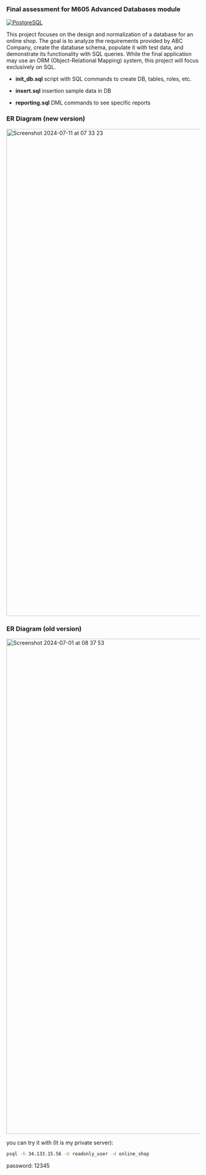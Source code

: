 ### Final assessment for M605 Advanced Databases module

[![PostgreSQL](https://img.shields.io/badge/PostgreSQL-14-orange.svg)](https://www.postgresql.org/)

This project focuses on the design and normalization of a database for an online shop. The goal is to analyze the requirements provided by ABC Company, create the database schema, populate it with test data, and demonstrate its functionality with SQL queries. While the final application may use an ORM (Object-Relational Mapping) system, this project will focus exclusively on SQL.

- **init_db.sql** script with SQL commands to create DB, tables, roles, etc.

- **insert.sql** insertion sample data in DB

- **reporting.sql** DML commands to see specific reports

### ER Diagram (new version)

<img width="1269" alt="Screenshot 2024-07-11 at 07 33 23" src="https://github.com/Pakhomovskii/gisma-advanced-db/assets/69305661/4d3636aa-2f22-44af-b504-20c6713a2e51">

### ER Diagram (old version)

<img width="1290" alt="Screenshot 2024-07-01 at 08 37 53" src="https://github.com/Pakhomovskii/gisma-advanced-db/assets/69305661/39b9cc69-f0c3-4176-a3fb-75ef388d53ec">


you can try it with (It is my private server):
```bash
psql -h 34.133.15.56 -U readonly_user -d online_shop
```
password: 12345
